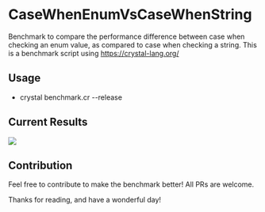 # CaseWhenEnumVsCaseWhenString

Benchmark to compare the performance difference between case when checking an enum value, as compared to case when checking a string. This is a benchmark script using https://crystal-lang.org/ 


## Usage
 - crystal benchmark.cr --release
 
 
## Current Results

![](https://i.gyazo.com/a7274d3dc2bc5672d244f4715ea68b92.png)

## Contribution

Feel free to contribute to make the benchmark better! All PRs are welcome.

Thanks for reading, and have a wonderful day!
